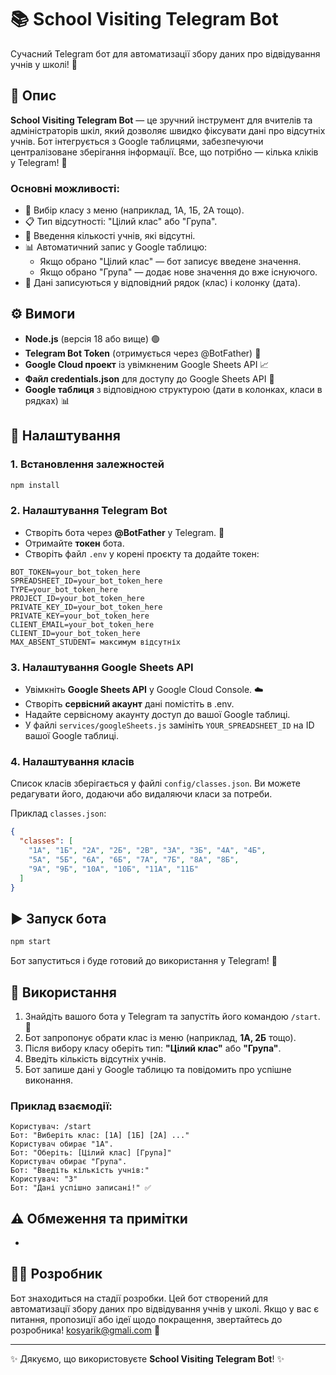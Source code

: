 # 📚 School Visiting Telegram Bot

Сучасний Telegram бот для автоматизації збору даних про відвідування учнів у школі! 🚀

## 🌟 Опис

**School Visiting Telegram Bot** — це зручний інструмент для вчителів та адміністраторів шкіл, який дозволяє швидко фіксувати дані про відсутніх учнів. Бот інтегрується з Google таблицями, забезпечуючи централізоване зберігання інформації. Все, що потрібно — кілька кліків у Telegram! 📱

### Основні можливості:

- 🏫 Вибір класу з меню (наприклад, 1А, 1Б, 2А тощо).
- 📋 Тип відсутності: "Цілий клас" або "Група".
- 🔢 Введення кількості учнів, які відсутні.
- 📊 Автоматичний запис у Google таблицю:
  - Якщо обрано "Цілий клас" — бот записує введене значення.
  - Якщо обрано "Група" — додає нове значення до вже існуючого.
- 📅 Дані записуються у відповідний рядок (клас) і колонку (дата).

## ⚙️ Вимоги

- **Node.js** (версія 18 або вище) 🟢
- **Telegram Bot Token** (отримується через @BotFather) 📩
- **Google Cloud проект** із увімкненим Google Sheets API 📈
- **Файл credentials.json** для доступу до Google Sheets API 🔑
- **Google таблиця** з відповідною структурою (дати в колонках, класи в рядках) 📊

## 🚀 Налаштування

### 1. Встановлення залежностей

```bash
npm install
```

### 2. Налаштування Telegram Bot

- Створіть бота через **@BotFather** у Telegram. 🤖
- Отримайте **токен** бота.
- Створіть файл `.env` у корені проєкту та додайте токен:

```text
BOT_TOKEN=your_bot_token_here
SPREADSHEET_ID=your_bot_token_here
TYPE=your_bot_token_here
PROJECT_ID=your_bot_token_here
PRIVATE_KEY_ID=your_bot_token_here
PRIVATE_KEY=your_bot_token_here
CLIENT_EMAIL=your_bot_token_here
CLIENT_ID=your_bot_token_here
MAX_ABSENT_STUDENT= максимум відсутніх 
```

### 3. Налаштування Google Sheets API

- Увімкніть **Google Sheets API** у Google Cloud Console. ☁️
- Створіть **сервісний акаунт** дані помістіть в .env.
- Надайте сервісному акаунту доступ до вашої Google таблиці.
- У файлі `services/googleSheets.js` замініть `YOUR_SPREADSHEET_ID` на ID вашої Google таблиці.

### 4. Налаштування класів

Список класів зберігається у файлі `config/classes.json`. Ви можете редагувати його, додаючи або видаляючи класи за потреби.

Приклад `classes.json`:

```json
{
  "classes": [
    "1А", "1Б", "2А", "2Б", "2В", "3А", "3Б", "4А", "4Б",
    "5А", "5Б", "6А", "6Б", "7А", "7Б", "8А", "8Б",
    "9А", "9Б", "10А", "10Б", "11А", "11Б"
  ]
}
```

## ▶️ Запуск бота

```bash
npm start
```

Бот запуститься і буде готовий до використання у Telegram! 🎉

## 📲 Використання

1. Знайдіть вашого бота у Telegram та запустіть його командою `/start`. 🚀
2. Бот запропонує обрати клас із меню (наприклад, **1А, 2Б** тощо).
3. Після вибору класу оберіть тип: **"Цілий клас"** або **"Група"**.
4. Введіть кількість відсутніх учнів.
5. Бот запише дані у Google таблицю та повідомить про успішне виконання.

### Приклад взаємодії:

```
Користувач: /start
Бот: "Виберіть клас: [1А] [1Б] [2А] ..."
Користувач обирає "1А".
Бот: "Оберіть: [Цілий клас] [Група]"
Користувач обирає "Група".
Бот: "Введіть кількість учнів:"
Користувач: "3"
Бот: "Дані успішно записані!" ✅
```

## ⚠️ Обмеження та примітки

- 

## 👨‍💻 Розробник
Бот знаходиться на стадії розробки.
Цей бот створений для автоматизації збору даних про відвідування учнів у школі. Якщо у вас є питання, пропозиції або ідеї щодо покращення, звертайтесь до розробника! kosyarik@gmali.com 📧

---

✨ Дякуємо, що використовуєте **School Visiting Telegram Bot**! ✨
